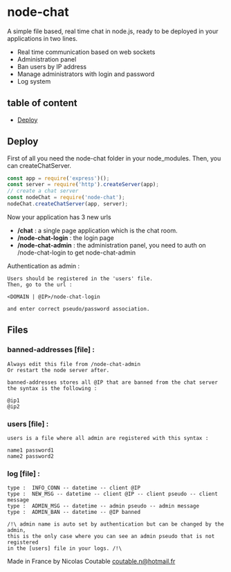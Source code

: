 # node-chat

A simple file based, real time chat in node.js, ready to be deployed in your applications in two lines.

* Real time communication based on web sockets
* Administration panel
* Ban users by IP address
* Manage administrators with login and password
* Log system

## table of content
* [Deploy](#deploy)

## Deploy

First of all you need the node-chat folder in your node_modules.
Then, you can createChatServer.

```javascript
const app = require('express')();
const server = require('http').createServer(app);
// create a chat server
const nodeChat = require('node-chat');
nodeChat.createChatServer(app, server);
```
Now your application has 3 new urls
* **/chat** : a single page application which is the chat room.
* **/node-chat-login** : the login page
* **/node-chat-admin** : the administration panel, you need to auth on /node-chat-login to get node-chat-admin


Authentication as admin :

	Users should be registered in the 'users' file.
	Then, go to the url :

	<DOMAIN | @IP>/node-chat-login

	and enter correct pseudo/password association.
	
## Files

### banned-addresses [file] :

	Always edit this file from /node-chat-admin
	Or restart the node server after. 

	banned-addresses stores all @IP that are banned from the chat server
	the syntax is the following :

	@ip1
	@ip2

### users [file] :
	
	users is a file where all admin are registered with this syntax :

	name1 password1
	name2 password2

### log [file] :

	type :	INFO_CONN -- datetime -- client @IP
	type :	NEW_MSG -- datetime -- client @IP -- client pseudo -- client message
	type :	ADMIN_MSG -- datetime -- admin pseudo -- admin message
	type :	ADMIN_BAN -- datetime -- @IP banned

	/!\ admin name is auto set by authentication but can be changed by the admin, 
	this is the only case where you can see an admin pseudo that is not registered
	in the [users] file in your logs. /!\

Made in France by Nicolas Coutable
coutable.n@hotmail.fr
